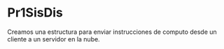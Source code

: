 # Pr1SisDis
Creamos una estructura para enviar instrucciones de computo desde un cliente a un servidor en la nube.
